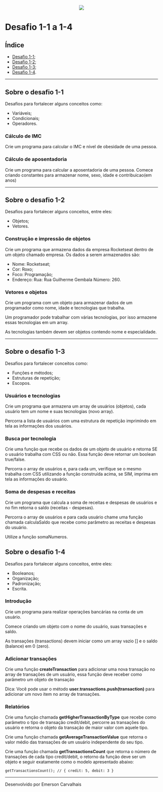 <h1 align = "center">
    <img src = "https://camo.githubusercontent.com/268b1344409fac98c4eeda520482b6910c4ddcba/68747470733a2f2f73746f726167652e676f6f676c65617069732e636f6d2f676f6c64656e2d77696e642f626f6f7463616d702d6c61756e6368626173652f6c6f676f2e706e67">
</h1>


# Desafio 1-1 a 1-4
## Índice
- [Desafio 1-1](#-Sobre-o-desafio-1-1); 
- [Desafio 1-2](#-Sobre-o-desafio-1-2);
- [Desafio 1-3](#-Sobre-o-desafio-1-3);
- [Desafio 1-4](#-Sobre-o-desafio-1-4).

---

## Sobre o desafio 1-1
Desafios para fortalecer alguns conceitos como:
- Variáveis;
- Condicionais;
- Operadores.

### **Cálculo de IMC**
Crie um programa para calcular o IMC e nível de obesidade de uma pessoa.

### **Cálculo de aposentadoria**
Crie um programa para calcular a aposentadoria de uma pessoa. Comece criando constantes para armazenar nome, sexo, idade e contribuicao(em anos)

---

## Sobre o desafio 1-2
Desafios para fortalecer alguns conceitos, entre eles:

- Objetos;
- Vetores.

### Construção e impressão de objetos
Crie um programa que armazena dados da empresa Rocketseat dentro de um objeto chamado empresa. Os dados a serem armazenados são:

- Nome: Rocketseat;
- Cor: Roxo;
- Foco: Programação;
- Endereço:
Rua: Rua Guilherme Gembala
Número: 260.

### Vetores e objetos
Crie um programa com um objeto para armazenar dados de um programador como nome, idade e tecnologias que trabalha.

Um programador pode trabalhar com várias tecnologias, por isso armazene essas tecnologias em um array.

As tecnologias também devem ser objetos contendo nome e especialidade.

---

## Sobre o desafio 1-3
Desafios para fortalecer conceitos como:

- Funções e métodos;
- Estruturas de repetição;
- Escopos.

### Usuários e tecnologias

Crie um programa que armazena um array de usuários (objetos), cada usuário tem um nome e suas tecnologias (novo array).

Percorra a lista de usuários com uma estrutura de repetição imprimindo em tela as informações dos usuários.

### Busca por tecnologia
Crie uma função que recebe os dados de um objeto de usuário e retorna SE o usuário trabalha com CSS ou não. Essa função deve retornar um boolean true/false.

Percorra o array de usuários e, para cada um, verifique se o mesmo trabalha com CSS utilizando a função construída acima, se SIM, imprima em tela as informações do usuário.

### Soma de despesas e receitas

Crie um programa que calcula a soma de receitas e despesas de usuários e no fim retorna o saldo (receitas - despesas).

Percorra o array de usuários e para cada usuário chame uma função chamada calculaSaldo que recebe como parâmetro as receitas e despesas do usuário.

Utilize a função somaNumeros.

## Sobre o desafio 1-4
Desafios para fortalecer alguns conceitos, entre eles:

- Booleanos;
- Organização;
- Padronização;
- Escrita.

### Introdução
Crie um programa para realizar operações bancárias na conta de um usuário.

Comece criando um objeto com o nome do usuário, suas transações e saldo.

As transações (transactions) devem iniciar como um array vazio [] e o saldo (balance) em 0 (zero).

### Adicionar transações
Crie uma função **createTransaction** para adicionar uma nova transação no array de transações de um usuário, essa função deve receber como parâmetro um objeto de transação

Dica: Você pode usar o método **user.transactions.push(transaction)** para adicionar um novo item no array de transações.

### Relatórios
Crie uma função chamada **getHigherTransactionByType** que recebe como parâmetro o tipo de transação credit/debit, percorre as transações do usuário e retorna o objeto da transação de maior valor com aquele tipo.

Crie uma função chamada **getAverageTransactionValue** que retorna o valor médio das transações de um usuário independente do seu tipo.

Crie uma função chamada **getTransactionsCount** que retorna o número de transações de cada tipo credit/debit, o retorno da função deve ser um objeto e seguir exatamente como o modelo apresentado abaixo:

``` 
getTransactionsCount(); // { credit: 5, debit: 3 } 
```
---
Desenvolvido por Emerson Carvalhais
